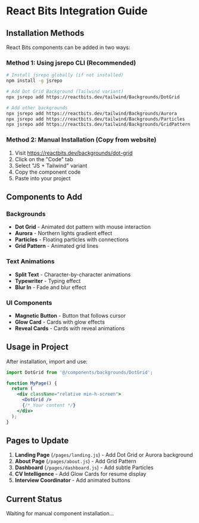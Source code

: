 # React Bits Integration Guide

## Installation Methods

React Bits components can be added in two ways:

### Method 1: Using jsrepo CLI (Recommended)
```bash
# Install jsrepo globally (if not installed)
npm install -g jsrepo

# Add Dot Grid Background (Tailwind variant)
npx jsrepo add https://reactbits.dev/tailwind/Backgrounds/DotGrid

# Add other backgrounds
npx jsrepo add https://reactbits.dev/tailwind/Backgrounds/Aurora
npx jsrepo add https://reactbits.dev/tailwind/Backgrounds/Particles
npx jsrepo add https://reactbits.dev/tailwind/Backgrounds/GridPattern
```

### Method 2: Manual Installation (Copy from website)
1. Visit https://reactbits.dev/backgrounds/dot-grid
2. Click on the "Code" tab
3. Select "JS + Tailwind" variant
4. Copy the component code
5. Paste into your project

## Components to Add

### Backgrounds
- **Dot Grid** - Animated dot pattern with mouse interaction
- **Aurora** - Northern lights gradient effect
- **Particles** - Floating particles with connections
- **Grid Pattern** - Animated grid lines

### Text Animations  
- **Split Text** - Character-by-character animations
- **Typewriter** - Typing effect
- **Blur In** - Fade and blur effect

### UI Components
- **Magnetic Button** - Button that follows cursor
- **Glow Card** - Cards with glow effects
- **Reveal Cards** - Cards with reveal animations

## Usage in Project

After installation, import and use:

```jsx
import DotGrid from '@/components/backgrounds/DotGrid';

function MyPage() {
  return (
    <div className="relative min-h-screen">
      <DotGrid />
      {/* Your content */}
    </div>
  );
}
```

## Pages to Update

1. **Landing Page** (`/pages/landing.js`) - Add Dot Grid or Aurora background
2. **About Page** (`/pages/about.js`) - Add Grid Pattern  
3. **Dashboard** (`/pages/dashboard.js`) - Add subtle Particles
4. **CV Intelligence** - Add Glow Cards for resume display
5. **Interview Coordinator** - Add animated buttons

## Current Status

Waiting for manual component installation...
